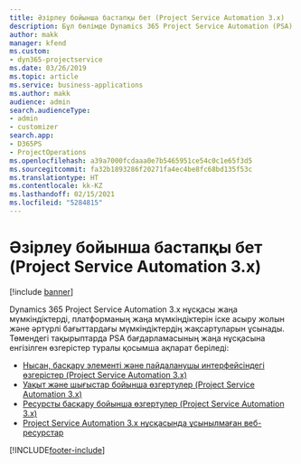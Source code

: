 ```yaml
---
title: Әзірлеу бойынша бастапқы бет (Project Service Automation 3.x)
description: Бұл бөлімде Dynamics 365 Project Service Automation (PSA) 3.x нұсқасы бойынша әзірлеу туралы ақпарат беретін тақырыптарға сілтемелер бар.
author: makk
manager: kfend
ms.custom:
- dyn365-projectservice
ms.date: 03/26/2019
ms.topic: article
ms.service: business-applications
ms.author: makk
audience: admin
search.audienceType:
- admin
- customizer
search.app:
- D365PS
- ProjectOperations
ms.openlocfilehash: a39a7000fcdaaa0e7b5465951ce54c0c1e65f3d5
ms.sourcegitcommit: fa32b1893286f20271fa4ec4be8fc68bd135f53c
ms.translationtype: HT
ms.contentlocale: kk-KZ
ms.lasthandoff: 02/15/2021
ms.locfileid: "5284815"
---
```

# <a name="development-home-page-project-service-automation-3x"></a>Әзірлеу бойынша бастапқы бет (Project Service Automation 3.x)

[!include [banner](../../includes/psa-now-project-operations.md)]

Dynamics 365 Project Service Automation 3.x нұсқасы жаңа мүмкіндіктерді, платформаның жаңа мүмкіндіктерін іске асыру жолын және әртүрлі бағыттардағы мүмкіндіктердің жақсартуларын ұсынады. Төмендегі тақырыптарда PSA бағдарламасының жаңа нұсқасына енгізілген өзгерістер туралы қосымша ақпарат беріледі:

- [Нысан, басқару элементі және пайдаланушы интерфейсіндегі өзгерістер (Project Service Automation 3.x)](../developer-guides/entity-changes-v3.x.md)
- [Уақыт және шығыстар бойынша өзгертулер (Project Service Automation 3.x)](../developer-guides/time-expense-changes-v3.x.md)
- [Ресурсты басқару бойынша өзгертулер (Project Service Automation 3.x)](../developer-guides/resource-management-changes-v3.x.md)
- [Project Service Automation 3.x нұсқасында ұсынылмаған веб-ресурстар](../developer-guides/web-resources-deprecated-v3.x.md)


[!INCLUDE[footer-include](../../includes/footer-banner.md)]